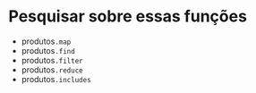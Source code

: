 # Pesquisar sobre essas funções

- produtos`.map`
- produtos`.find`
- produtos`.filter`
- produtos`.reduce`
- produtos`.includes`
